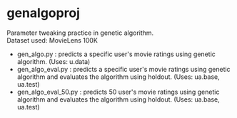 # genalgoproj
Parameter tweaking practice in genetic algorithm.\
Dataset used: MovieLens 100K

* gen_algo.py : predicts a specific user's movie ratings using genetic algorithm. (Uses: u.data)
* gen_algo_eval.py : predicts a specific user's movie ratings using genetic algorithm and evaluates the algorithm using holdout. (Uses: ua.base, ua.test)
* gen_algo_eval_50.py : predicts 50 user's movie ratings using genetic algorithm and evaluates the algorithm using holdout. (Uses: ua.base, ua.test)
